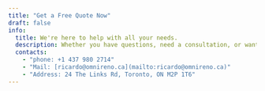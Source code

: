 ```yaml
---
title: "Get a Free Quote Now"
draft: false
info:
  title: We're here to help with all your needs.
  description: Whether you have questions, need a consultation, or want to schedule a service, our team is ready to assist you. Reach out to us through the form below, and we'll get back to you as soon as possible.
  contacts:
    - "phone: +1 437 980 2714"
    - "Mail: [ricardo@omnireno.ca](mailto:ricardo@omnireno.ca)"
    - "Address: 24 The Links Rd, Toronto, ON M2P 1T6"
---
```

